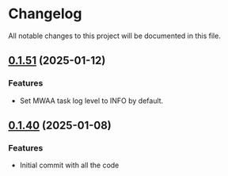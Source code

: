 # Changelog

All notable changes to this project will be documented in this file.
## [0.1.51]() (2025-01-12)
### Features
* Set MWAA task log level to INFO by default.

## [0.1.40]() (2025-01-08)
### Features
* Initial commit with all the code
